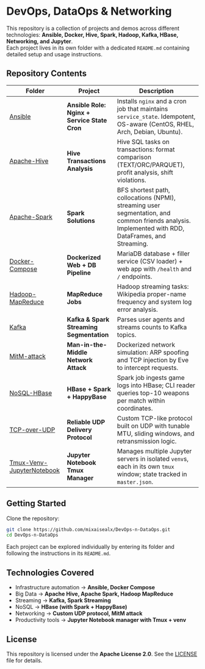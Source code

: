 # DevOps, DataOps & Networking

This repository is a collection of projects and demos across different technologies: **Ansible, Docker, Hive, Spark, Hadoop, Kafka, HBase, Networking, and Jupyter**.  
Each project lives in its own folder with a dedicated `README.md` containing detailed setup and usage instructions.

## Repository Contents

| Folder | Project | Description |
|--------|---------|-------------|
| [Ansible](./Ansible) | **Ansible Role: Nginx + Service State Cron** | Installs `nginx` and a cron job that maintains `service_state`. Idempotent, OS-aware (CentOS, RHEL, Arch, Debian, Ubuntu). |
| [Apache-Hive](./Apache-Hive) | **Hive Transactions Analysis** | Hive SQL tasks on transactions: format comparison (TEXT/ORC/PARQUET), profit analysis, shift violations. |
| [Apache-Spark](./Apache-Spark) | **Spark Solutions** | BFS shortest path, collocations (NPMI), streaming user segmentation, and common friends analysis. Implemented with RDD, DataFrames, and Streaming. |
| [Docker-Compose](./Docker-Compose) | **Dockerized Web + DB Pipeline** | MariaDB database + filler service (CSV loader) + web app with `/health` and `/` endpoints. |
| [Hadoop-MapReduce](./Hadoop-MapReduce) | **MapReduce Jobs** | Hadoop streaming tasks: Wikipedia proper-name frequency and system log error analysis. |
| [Kafka](./Kafka) | **Kafka & Spark Streaming Segmentation** | Parses user agents and streams counts to Kafka topics. |
| [MitM-attack](./MitM-attack) | **Man-in-the-Middle Network Attack** | Dockerized network simulation: ARP spoofing and TCP injection by Eve to intercept requests. |
| [NoSQL-HBase](./NoSQL-HBase) | **HBase + Spark + HappyBase** | Spark job ingests game logs into HBase; CLI reader queries top-10 weapons per match within coordinates. |
| [TCP-over-UDP](./TCP-over-UDP) | **Reliable UDP Delivery Protocol** | Custom TCP-like protocol built on UDP with tunable MTU, sliding windows, and retransmission logic. |
| [Tmux-Venv-JupyterNotebook](./Tmux-Venv-JupyterNotebook) | **Jupyter Notebook Tmux Manager** | Manages multiple Jupyter servers in isolated `venv`s, each in its own `tmux` window; state tracked in `master.json`. |

## Getting Started

Clone the repository:
```bash
git clone https://github.com/mixaisealx/DevOps-n-DataOps.git
cd DevOps-n-DataOps
```

Each project can be explored individually by entering its folder and following the instructions in its `README.md`.

## Technologies Covered

- Infrastructure automation -> **Ansible, Docker Compose**
- Big Data -> **Apache Hive, Apache Spark, Hadoop MapReduce**
- Streaming -> **Kafka, Spark Streaming**
- NoSQL -> **HBase (with Spark + HappyBase)**
- Networking -> **Custom UDP protocol, MitM attack**
- Productivity tools -> **Jupyter Notebook manager with Tmux + venv**


## License

This repository is licensed under the **Apache License 2.0**.
See the [LICENSE](LICENSE) file for details.
